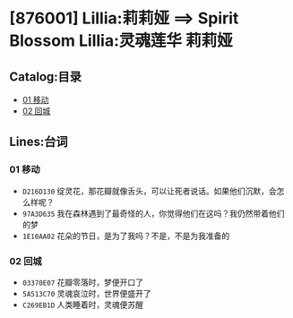 # [876001] Lillia:莉莉娅 ==> Spirit Blossom Lillia:灵魂莲华 莉莉娅
## Catalog:目录
* [01 移动](#01-移动)
* [02 回城](#02-回城)
## Lines:台词
### **01 移动**
- `D216D130` 绽灵花，那花瓣就像舌头，可以让死者说话。如果他们沉默，会怎么样呢？
- `97A3D635` 我在森林遇到了最奇怪的人，你觉得他们在这吗？我仍然带着他们的梦
- `1E10AA02` 花朵的节日，是为了我吗？不是，不是为我准备的

### **02 回城**
- `03370E07` 花瓣零落时，梦便开口了
- `5A513C70` 灵魂哀泣时，世界便盛开了
- `C269EB1D` 人类睡着时，灵魂便苏醒